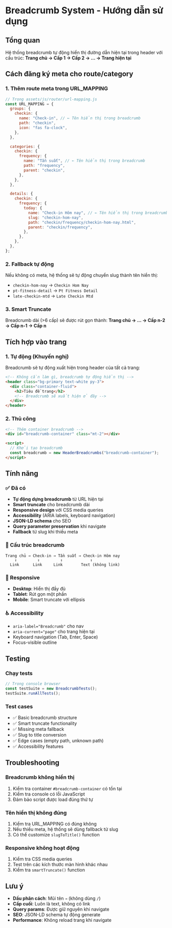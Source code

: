 # Breadcrumb System - Hướng dẫn sử dụng

## Tổng quan

Hệ thống breadcrumb tự động hiển thị đường dẫn hiện tại trong header với cấu trúc: **Trang chủ → Cấp 1 → Cấp 2 → ... → Trang hiện tại**

## Cách đăng ký meta cho route/category

### 1. Thêm route meta trong URL_MAPPING

```javascript
// Trong assets/js/router/url-mapping.js
const URL_MAPPING = {
  groups: {
    checkin: {
      name: "Check-in", // ← Tên hiển thị trong breadcrumb
      path: "checkin",
      icon: "fas fa-clock",
    },
  },

  categories: {
    checkin: {
      frequency: {
        name: "Tần suất", // ← Tên hiển thị trong breadcrumb
        path: "frequency",
        parent: "checkin",
      },
    },
  },

  details: {
    checkin: {
      frequency: {
        today: {
          name: "Check-in Hôm nay", // ← Tên hiển thị trong breadcrumb
          slug: "checkin-hom-nay",
          path: "checkin/frequency/checkin-hom-nay.html",
          parent: "checkin/frequency",
        },
      },
    },
  },
};
```

### 2. Fallback tự động

Nếu không có meta, hệ thống sẽ tự động chuyển slug thành tên hiển thị:

- `checkin-hom-nay` → `Checkin Hom Nay`
- `pt-fitness-detail` → `Pt Fitness Detail`
- `late-checkin-mtd` → `Late Checkin Mtd`

### 3. Smart Truncate

Breadcrumb dài (>6 cấp) sẽ được rút gọn thành:
**Trang chủ → ... → Cấp n-2 → Cấp n-1 → Cấp n**

## Tích hợp vào trang

### 1. Tự động (Khuyến nghị)

Breadcrumb sẽ tự động xuất hiện trong header của tất cả trang:

```html
<!-- Không cần làm gì, breadcrumb tự động hiển thị -->
<header class="bg-primary text-white py-3">
  <div class="container-fluid">
    <h2>Tiêu đề trang</h2>
    <!-- Breadcrumb sẽ xuất hiện ở đây -->
  </div>
</header>
```

### 2. Thủ công

```html
<!-- Thêm container breadcrumb -->
<div id="breadcrumb-container" class="mt-2"></div>

<script>
  // Khởi tạo breadcrumb
  const breadcrumb = new HeaderBreadcrumbs("breadcrumb-container");
</script>
```

## Tính năng

### ✅ Đã có

- **Tự động dựng breadcrumb** từ URL hiện tại
- **Smart truncate** cho breadcrumb dài
- **Responsive design** với CSS media queries
- **Accessibility** (ARIA labels, keyboard navigation)
- **JSON-LD schema** cho SEO
- **Query parameter preservation** khi navigate
- **Fallback** từ slug khi thiếu meta

### 🎯 Cấu trúc breadcrumb

```
Trang chủ → Check-in → Tần suất → Check-in Hôm nay
    ↑         ↑         ↑            ↑
  Link      Link     Link        Text (không link)
```

### 📱 Responsive

- **Desktop**: Hiển thị đầy đủ
- **Tablet**: Rút gọn một phần
- **Mobile**: Smart truncate với ellipsis

### ♿ Accessibility

- `aria-label="Breadcrumb"` cho nav
- `aria-current="page"` cho trang hiện tại
- Keyboard navigation (Tab, Enter, Space)
- Focus-visible outline

## Testing

### Chạy tests

```javascript
// Trong console browser
const testSuite = new BreadcrumbTests();
testSuite.runAllTests();
```

### Test cases

- ✅ Basic breadcrumb structure
- ✅ Smart truncate functionality
- ✅ Missing meta fallback
- ✅ Slug to title conversion
- ✅ Edge cases (empty path, unknown path)
- ✅ Accessibility features

## Troubleshooting

### Breadcrumb không hiển thị

1. Kiểm tra container `#breadcrumb-container` có tồn tại
2. Kiểm tra console có lỗi JavaScript
3. Đảm bảo script được load đúng thứ tự

### Tên hiển thị không đúng

1. Kiểm tra URL_MAPPING có đúng không
2. Nếu thiếu meta, hệ thống sẽ dùng fallback từ slug
3. Có thể customize `slugToTitle()` function

### Responsive không hoạt động

1. Kiểm tra CSS media queries
2. Test trên các kích thước màn hình khác nhau
3. Kiểm tra `smartTruncate()` function

## Lưu ý

- **Dấu phân cách**: Mũi tên `→` (không dùng `/`)
- **Cấp cuối**: Luôn là text, không có link
- **Query params**: Được giữ nguyên khi navigate
- **SEO**: JSON-LD schema tự động generate
- **Performance**: Không reload trang khi navigate
